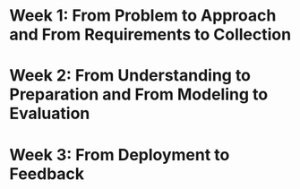 <h1>Week 1: From Problem to Approach and From Requirements to Collection</h1>








<h1>Week 2: From Understanding to Preparation and From Modeling to Evaluation</h1>












<h1>Week 3: From Deployment to Feedback</h1>
